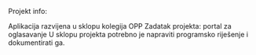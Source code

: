 Projekt info:

  Aplikacija razvijena u sklopu kolegija OPP
  Zadatak projekta: portal za oglasavanje
  U sklopu projekta potrebno je napraviti programsko riješenje i dokumentirati ga.

